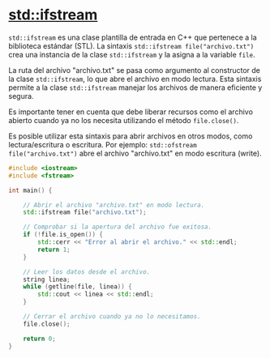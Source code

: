 # [std::ifstream](https://en.cppreference.com/w/cpp/io/basic_ifstream)

`std::ifstream` es una clase plantilla de entrada en C++ que pertenece a la biblioteca estándar (STL). La sintaxis `std::ifstream file("archivo.txt")` crea una instancia de la clase `std::ifstream` y la asigna a la variable `file`.

La ruta del archivo "archivo.txt" se pasa como argumento al constructor de la clase `std::ifstream`, lo que abre el archivo en modo lectura. Esta sintaxis permite a la clase `std::ifstream` manejar los archivos de manera eficiente y segura. 

Es importante tener en cuenta que debe liberar recursos como el archivo abierto cuando ya no los necesita utilizando el método `file.close()`.

Es posible utilizar esta sintaxis para abrir archivos en otros modos, como lectura/escritura o escritura. Por ejemplo: `std::ofstream file("archivo.txt")` abre el archivo "archivo.txt" en modo escritura (write).

```cpp
#include <iostream>
#include <fstream>

int main() {

    // Abrir el archivo "archivo.txt" en modo lectura.
   	std::ifstream file("archivo.txt");

    // Comprobar si la apertura del archivo fue exitosa.
    if (!file.is_open()) {
        std::cerr << "Error al abrir el archivo." << std::endl;
        return 1;
    }

    // Leer los datos desde el archivo.
    string linea;
    while (getline(file, linea)) {
        std::cout << linea << std::endl;
    }

    // Cerrar el archivo cuando ya no lo necesitamos.
    file.close();

    return 0;
}
```